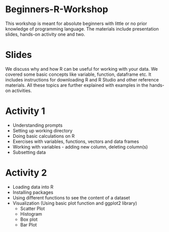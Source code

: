 # Beginners-R-Workshop
This workshop is meant for absolute beginners with little or no prior knowledge of programming language. 
The materials include presentation slides, hands-on activity one and two.

# Slides
We discuss why and how R can be useful for working with your data. We covered some basic concepts like variable, function, dataframe etc. It includes instructions for downloading R and R Studio and other reference materials. All these topics are further explained with examples in the hands-on activities. 

# Activity 1
* Understanding prompts
* Setting up working directory
* Doing basic calculations on R
* Exercises with variables, functions, vectors and data frames
* Working with variables - adding new column, deleting column(s)
* Subsetting data 

# Activity 2
* Loading data into R
* Installing packages
* Using different functions to see the content of a dataset
* Visualization (Using basic plot function and ggplot2 library)
  * Scatter Plot
  * Histogram 
  * Box plot
  * Bar Plot
